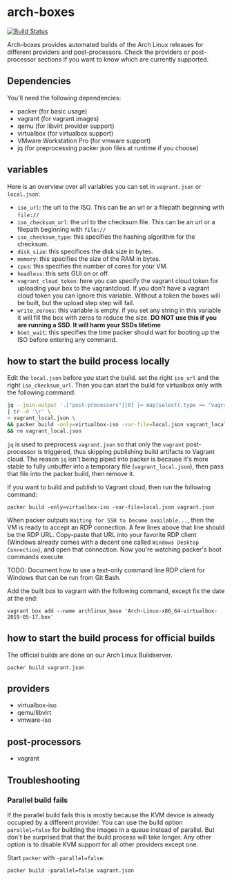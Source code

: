 # arch-boxes
[![Build Status](https://travis-ci.org/archlinux/arch-boxes.svg?branch=master)](https://travis-ci.org/archlinux/arch-boxes)

Arch-boxes provides automated builds of the Arch Linux releases for
different providers and post-processors. Check the providers or post-processor sections if you want to know
which are currently supported.

## Dependencies

You'll need the following dependencies:

* packer (for basic usage)
* vagrant (for vagrant images)
* qemu (for libvirt provider support)
* virtualbox (for virtualbox support)
* VMware Workstation Pro (for vmware support)
* jq (for preprocessing packer json files at runtime if you choose)

## variables
Here is an overview over all variables you can set in `vagrant.json` or
`local.json`:

* `iso_url`: the url to the ISO. This can be an url or a filepath
  beginning with `file://`
* `iso_checksum_url`: the url to the checksum file. This can be an url
  or a filepath beginning with `file://`
* `iso_checksum_type`: this specifies the hashing algorithm for the
  checksum.
* `disk_size`: this specifices the disk size in bytes.
* `memory`: this specifies the size of the RAM in bytes.
* `cpus`: this specifies the number of cores for your VM.
* `headless`: this sets GUI on or off.
* `vagrant_cloud_token`: here you can specify the vagrant cloud token for 
  uploading your box to the vagrantcloud. If you don't have a vagrant cloud 
  token you can ignore this variable. Without a token the boxes will be
  built, but the upload step step will fail.
* `write_zeroes`: this variable is empty. if you set any string in this
  variable it will fill the box with zeros to reduce the size. **DO NOT
  use this if you are running a SSD. It will harm your SSDs lifetime**
* `boot_wait`: this specifies the time packer should wait for booting up
  the ISO before entering any command.

## how to start the build process locally
Edit the `local.json` before you start the build. set the right
`iso_url` and the right `iso_checksum_url`. Then you can start the build
for virtualbox only with the following command:

```bash
jq --join-output '.["post-processors"][0] |= map(select(.type == "vagrant"))' vagrant.json \
| tr -d '\r' \
> vagrant_local.json \
&& packer build -only=virtualbox-iso -var-file=local.json vagrant_local.json \
&& rm vagrant_local.json
```

`jq` is used to preprocess `vagrant.json` so that only the `vagrant` post-processor is triggered, thus skipping publishing build artifacts to Vagrant cloud. The reason `jq` isn't being piped into packer is because it's more stable to fully unbuffer into a temporary file (`vagrant_local.json`), then pass that file into the packer build, then remove it.

If you want to build and publish to Vagrant cloud, then run the following command:

`packer build -only=virtualbox-iso -var-file=local.json vagrant.json`

When packer outputs `Waiting for SSH to become available...`, then the VM is ready to accept an RDP connection. A few lines above that line should be the RDP URL. Copy-paste that URL into your favorite RDP client (Windows already comes with a decent one called `Windows Desktop Connection`), and open that connection. Now you're watching packer's boot commands execute.

TODO: Document how to use a text-only command line RDP client for Windows that can be run from Git Bash.

Add the built box to vagrant with the following command, except fix the date at the end:

`vagrant box add --name archlinux_base 'Arch-Linux-x86_64-virtualbox-2019-05-17.box'`

## how to start the build process for official builds
The official builds are done on our Arch Linux Buildserver.

`packer build vagrant.json`

## providers

* virtualbox-iso
* qemu/libvirt
* vmware-iso

## post-processors

* vagrant

## Troubleshooting

### Parallel build fails
If the parallel build fails this is mostly because the KVM device is
already occupied by a different provider. You can use the build option
`parallel=false` for building the images in a queue instead of parallel.
But don't be surprised that that the build process will take longer. Any
other option is to disable KVM support for all other providers except
one.

Start `packer` with `-parallel=false`:

`packer build -parallel=false vagrant.json`
